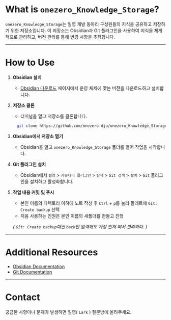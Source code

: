 # What is `onezero_Knowledge_Storage`?

`onezero_Knowledge_Storage`는 일영 개발 동아리 구성원들의 지식을 공유하고 저장하기 위한 저장소입니다. 이 저장소는 Obsidian과 Git 플러그인을 사용하여 지식을 체계적으로 관리하고, 버전 관리를 통해 변경 사항을 추적합니다.


---

# How to Use

1. **Obsidian 설치**
   - [Obsidian 다운로드](https://obsidian.md/download) 페이지에서 운영 체제에 맞는 버전을 다운로드하고 설치합니다.

2. **저장소 클론**
   - 터미널을 열고 저장소를 클론합니다.
```sh
     git clone https://github.com/onezero-dju/onezero_Knowledge_Storage.git
```

3. **Obsidian에서 저장소 열기**
   - Obsidian을 열고 `onezero_Knowledge_Storage` 폴더를 열어 작업을 시작합니다.

4. **Git 플러그인 설치**
   - Obsidian에서 `설정` > `커뮤니티 플러그인` > `탐색` > `Git 검색` > `설치` > `Git` 플러그인을 설치하고 활성화합니다.

5. **작업 내용 커밋 및 푸시**
   - 본인 이름의 디렉토리 이하에 노트 작성 후 `Ctrl` + `p`를 눌러 팔레트에 `Git: Create backup` 선택
   - 처음 사용하는 인원은 본인 이름의 새폴더를 만들고 진행
   
	*( `Git: Create backup`대신 `back`만 입력해도 가장 먼저 떠서 편리하다. )*


---

# Additional Resources

- [Obsidian Documentation](https://help.obsidian.md/)
- [Git Documentation](https://git-scm.com/doc)


---

# Contact

궁금한 사항이나 문제가 발생하면 일영( `Lark` ) 질문방에 올려주세요.
